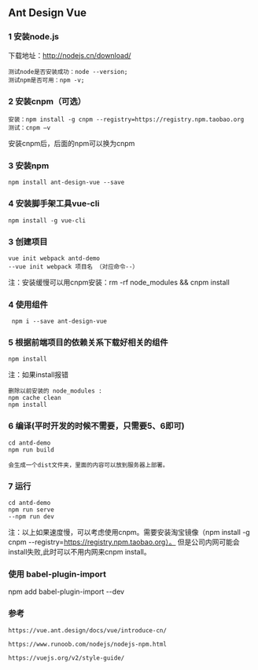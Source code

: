 ## Ant Design Vue 

### 1 安装node.js

下载地址：http://nodejs.cn/download/
	
	测试node是否安装成功：node --version;
	测试npm是否可用：npm -v;

### 2 安装cnpm（可选）
	
	安装：npm install -g cnpm --registry=https://registry.npm.taobao.org 
	测试：cnpm –v

安装cnpm后，后面的npm可以换为cnpm

### 3 安装npm

	npm install ant-design-vue --save

### 4 安装脚手架工具vue-cli

    npm install -g vue-cli

### 3 创建项目
     
	vue init webpack antd-demo
    --vue init webpack 项目名 （对应命令--）


注：安装缓慢可以用cnpm安装：rm -rf node_modules && cnpm install

### 4 使用组件

	 npm i --save ant-design-vue

### 5 根据前端项目的依赖关系下载好相关的组件

	npm install

注：如果install报错

	删除以前安装的 node_modules :
	npm cache clean
	npm install

### 6 编译(平时开发的时候不需要，只需要5、6即可)

	cd antd-demo
	npm run build

    会生成一个dist文件夹，里面的内容可以放到服务器上部署。

### 7 运行

	cd antd-demo
	npm run serve
	--npm run dev

注：以上如果速度慢，可以考虑使用cnpm。需要安装淘宝镜像（npm install -g cnpm --registry=https://registry.npm.taobao.org）。
但是公司内网可能会install失败,此时可以不用内网来cnpm install。

### 使用 babel-plugin-import

npm add babel-plugin-import --dev

### 参考

	https://vue.ant.design/docs/vue/introduce-cn/

    https://www.runoob.com/nodejs/nodejs-npm.html
 
    https://vuejs.org/v2/style-guide/